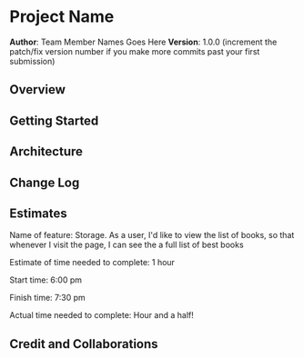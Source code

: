 # Project Name

**Author**: Team Member Names Goes Here
**Version**: 1.0.0 (increment the patch/fix version number if you make more commits past your first submission)

## Overview
<!-- Provide a high level overview of what this application is and why you are building it, beyond the fact that it's an assignment for this class. (i.e. What's your problem domain?) -->

## Getting Started
<!-- What are the steps that a user must take in order to build this app on their own machine and get it running? -->

## Architecture
<!-- Provide a detailed description of the application design. What technologies (languages, libraries, etc) you're using, and any other relevant design information. -->

## Change Log
<!-- Use this area to document the iterative changes made to your application as each feature is successfully implemented. Use time stamps. Here's an example:

01-01-2001 4:59pm - Application now has a fully-functional express server, with a GET route for the location resource. -->

## Estimates
Name of feature: Storage. As a user, I'd like to view the list of books, so that whenever I visit the page, I can see the a full list of best books

Estimate of time needed to complete: 1 hour

Start time: 6:00 pm

Finish time: 7:30 pm

Actual time needed to complete: Hour and a half!

## Credit and Collaborations
<!-- Give credit (and a link) to other people or resources that helped you build this application. -->
